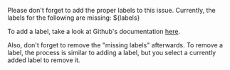 <!-- 
Template for a comment that requires the user to add any missing labels.
The proper labels replace the ${labels} placeholder string
--->

Please don't forget to add the proper labels to this issue. Currently, the labels for the following are missing:
${labels}

To add a label, take a look at Github's documentation [here](https://docs.github.com/en/issues/using-labels-and-milestones-to-track-work/managing-labels#applying-a-label).

Also, don't forget to remove the "missing labels" afterwards.
To remove a label, the process is similar to adding a label, but you select a currently added label to remove it.